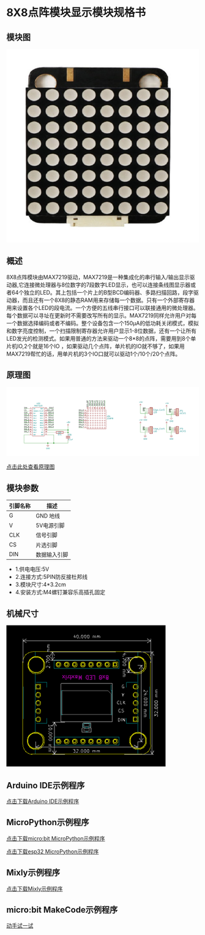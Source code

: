 # 8X8点阵模块显示模块规格书

## 模块图

![模块图](picture/95.jpg)

## 概述

8X8点阵模块由MAX7219驱动，MAX7219是一种集成化的串行输入/输出显示驱动器,它连接微处理器与8位数字的7段数字LED显示，也可以连接条线图显示器或者64个独立的LED。其上包括一个片上的B型BCD编码器、多路扫描回路，段字驱动器，而且还有一个8X8的静态RAM用来存储每一个数据。只有一个外部寄存器用来设置各个LED的段电流。一个方便的五线串行接口可以联接通用的微处理器。每个数据可以寻址在更新时不需要改写所有的显示。MAX7219同样允许用户对每一个数据选择编码或者不编码。整个设备包含一个150μA的低功耗关闭模式，模拟和数字亮度控制，一个扫描限制寄存器允许用户显示1-8位数据，还有一个让所有LED发光的检测模式。如果用普通的方法来驱动一个8*8的点阵，需要用到8个单片机IO,2个就是16个IO ，如果驱动几个点阵，单片机的IO就不够了，如果用MAX7219帮忙的话，用单片机的3个IO口就可以驱动1个/10个/20个点阵。

## 原理图

![原理图](picture/6.png)

<a href="zh-cn/ph2.0_sensors/displayers/8x8_dot_matrix/8×8点阵.pdf" target="_blank">点击此处查看原理图</a>

## 模块参数

| 引脚名称 | 描述     |
|------|--------|
| G    | GND 地线 |
| V    | 5V电源引脚 |
| CLK  | 信号引脚   |
| CS   | 片选引脚   |
| DIN  | 数据输入引脚 |

* 1.供电电压:5V
* 2.连接方式:5PIN防反接杜邦线
* 3.模块尺寸:4*3.2cm
* 4.安装方式:M4螺钉兼容乐高插孔固定

## 机械尺寸

![机械尺寸](picture/2.png)

## Arduino IDE示例程序

<a href="zh-cn/ph2.0_sensors/displayers/8x8_dot_matrix/dot_matrix_module.zip" download>点击下载Arduino IDE示例程序</a>

## MicroPython示例程序

<a href="zh-cn/ph2.0_sensors/displayers/8x8_dot_matrix/microbit_max7219_micropython.zip" download>点击下载micro:bit MicroPython示例程序</a>

<a href="zh-cn/ph2.0_sensors/displayers/8x8_dot_matrix/esp32_max7219_micropython.zip" download>点击下载esp32 MicroPython示例程序</a>

## Mixly示例程序

<a href="zh-cn/ph2.0_sensors/displayers/8x8_dot_matrix/max7219_mixly.zip" download>点击下载Mixly示例程序</a>

## micro:bit MakeCode示例程序

<a href="https://makecode.microbit.org/_Yrt4JwWuKV8b" target="_blank">动手试一试</a>
